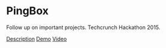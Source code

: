 # PingBox
Follow up on important projects. Techcrunch Hackathon 2015.

[Description](http://devpost.com/software/pingbox)
[Demo](http://pingbox.parseapp.com/)
[Video](http://techcrunch.com/video/pingbox/518803674/)